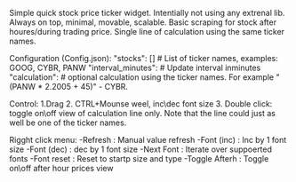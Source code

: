 Simple quick stock price ticker widget. Intentially not using any extrenal lib.
Always on top, minimal, movable, scalable.
Basic scraping for stock after houres/during trading price.
Single line of calculation using the same ticker names.

Configuration (Config.json):
"stocks": [] # List of ticker names, examples: GOOG, CYBR, PANW
"interval_minutes": <int> # Update interval inminutes
"calculation": <str> # optional calculation using the ticker names. For example "(PANW \* 2.2005 + 45)" - CYBR.

Control:
1.Drag
2. CTRL+Mounse weel, inc\dec font size
3. Double click: toggle on\off view of calculation line only. Note that the line could just as well be one of the ticker names.

Rigght click menu:
 -Refresh : Manual value refresh
 -Font (inc) : Inc by 1 font size
 -Font (dec) : dec by 1 font size
 -Next Font : Iterate over suppoerted fonts
 -Font reset : Reset to startp size and type
 -Toggle Afterh : Toggle on\off after hour prices view
